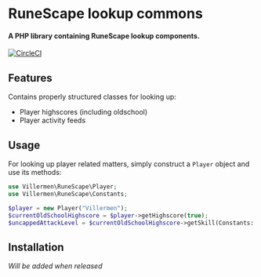 # RuneScape lookup commons

#### A PHP library containing RuneScape lookup components.

[![CircleCI](https://circleci.com/gh/villermen/runescape-lookup-commons.svg?style=svg)](https://circleci.com/gh/villermen/runescape-lookup-commons)

## Features

Contains properly structured classes for looking up:
- Player highscores (including oldschool)
- Player activity feeds

## Usage

For looking up player related matters, simply construct a `Player` object and use its methods:

```php
use Villermen\RuneScape\Player;
use Villermen\RuneScape\Constants;

$player = new Player("Villermen");
$currentOldSchoolHighscore = $player->getHighscore(true);
$uncappedAttackLevel = $currentOldSchoolHighscore->getSkill(Constants::SKILL_ATTACK)->getLevel(true);
```

## Installation

_Will be added when released_
